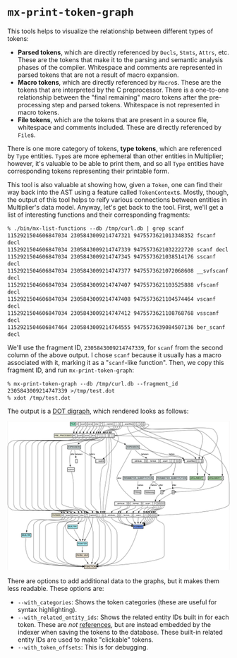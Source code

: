 # `mx-print-token-graph`

This tools helps to visualize the relationship between different types of tokens:

* **Parsed tokens**, which are directly referenced by `Decls`, `Stmts`, `Attrs`, etc. These are the tokens that make it to the parsing and semantic analysis phases of the compiler. Whitespace and comments are represented in parsed tokens that are not a result of macro expansion.
* **Macro tokens**, which are directly referenced by `Macro`s. These are the tokens that are interpreted by the C preprocessor. There is a one-to-one relationship between the "final remaining" macro tokens after the pre-processing step and parsed tokens. Whitespace is not represented in macro tokens.
* **File tokens**, which are the tokens that are present in a source file, whitespace and comments included. These are directly referenced by `File`s.

There is one more category of tokens, **type tokens**, which are referenced by `Type` entities. `Type`s are more ephemeral than other entities in Multiplier; however, it's valuable to be able to print them, and so all `Type` entities have corresponding tokens representing their printable form.

This tool is also valuable at showing how, given a `Token`, one can find their way back into the AST using a feature called `TokenContext`s. Mostly, though, the output of this tool helps to reify various connections between entities in Multiplier's data model. Anyway, let's get back to the tool. First, we'll get a list of interesting functions and their corresponding fragments:

```shell
% ./bin/mx-list-functions --db /tmp/curl.db | grep scanf           
1152921504606847034 2305843009214747321 9475573621013348352 fscanf  decl
1152921504606847034 2305843009214747339 9475573621032222720 scanf decl
1152921504606847034 2305843009214747345 9475573621038514176 sscanf  decl
1152921504606847034 2305843009214747377 9475573621072068608 __svfscanf  decl
1152921504606847034 2305843009214747407 9475573621103525888 vfscanf decl
1152921504606847034 2305843009214747408 9475573621104574464 vscanf  decl
1152921504606847034 2305843009214747412 9475573621108768768 vsscanf decl
1152921504606847464 2305843009214764555 9475573639084507136 ber_scanf decl
```

We'll use the fragment ID, `2305843009214747339`, for `scanf` from the second column of the above output. I chose `scanf` because it usually has a macro associated with it, marking it as a "`scanf`-like function". Then, we copy this fragment ID, and run `mx-print-token-graph`:

```shell
% mx-print-token-graph --db /tmp/curl.db --fragment_id 2305843009214747339 >/tmp/test.dot
% xdot /tmp/test.dot
```

The output is a [DOT digraph](https://graphviz.org/doc/info/lang.html), which rendered looks as follows:

![Token graph of scanf](images/mx-print-token-graph.png)

There are options to add additional data to the graphs, but it makes them less readable. These options are:

* `--with_categories`: Shows the token categories (these are useful for syntax highlighting).
* `--with_related_entity_ids`: Shows the related entity IDs built in for each token. These are *not* [references](mx-print-reference-graph.md), but are instead embedded by the indexer when saving the tokens to the database. These built-in related entity IDs are used to make "clickable" tokens.
* `--with_token_offsets`: This is for debugging.
